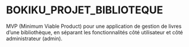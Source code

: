 # BOKIKU_PROJET_BIBLIOTEQUE
MVP (Minimum Viable Product) pour une application de gestion de livres d’une bibliothèque, en séparant les fonctionnalités côté utilisateur et côté administrateur (admin).
